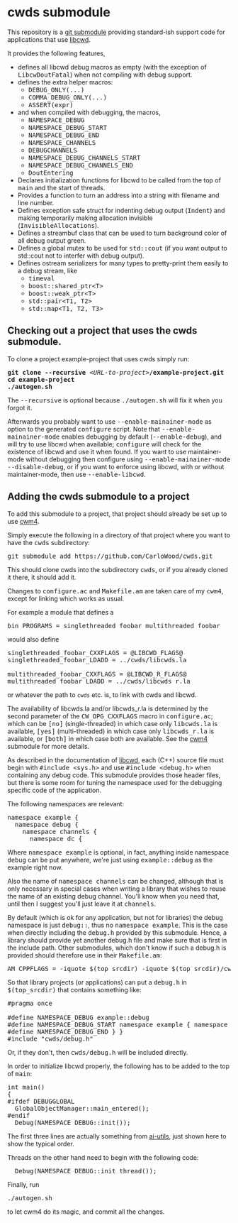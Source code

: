 # cwds submodule

This repository is a [git submodule](https://git-scm.com/book/en/v2/Git-Tools-Submodules)
providing standard-ish support code for applications that use [libcwd](https://github.com/CarloWood/libcwd).

It provides the following features,
* defines all libcwd debug macros as empty (with the exception of <tt>LibcwDoutFatal</tt>) when not compiling with debug support.
* defines the extra helper macros:
  * <tt>DEBUG_ONLY(...)</tt>
  * <tt>COMMA_DEBUG_ONLY(...)</tt>
  * <tt>ASSERT(expr)</tt>
* and when compiled with debugging, the macros,
  * <tt>NAMESPACE_DEBUG</tt>
  * <tt>NAMESPACE_DEBUG_START</tt>
  * <tt>NAMESPACE_DEBUG_END</tt>
  * <tt>NAMESPACE_CHANNELS</tt>
  * <tt>DEBUGCHANNELS</tt>
  * <tt>NAMESPACE_DEBUG_CHANNELS_START</tt>
  * <tt>NAMESPACE_DEBUG_CHANNELS_END</tt>
  * <tt>DoutEntering</tt>
* Declares initialization functions for libcwd to be called from the top of <tt>main</tt> and the start of threads.
* Provides a function to turn an address into a string with filename and line number.
* Defines exception safe struct for indenting debug output (<tt>Indent</tt>) and making temporarily making allocation invisible (<tt>InvisibleAllocations</tt>).
* Defines a streambuf class that can be used to turn background color of all debug output green.
* Defines a global mutex to be used for <tt>std::cout</tt> (if you want output to std::cout not to interfer with debug output).
* Defines ostream serializers for many types to pretty-print them easily to a debug stream, like
  * <tt>timeval</tt>
  * <tt>boost::shared_ptr&lt;T&gt;</tt>
  * <tt>boost::weak_ptr&lt;T&gt;</tt>
  * <tt>std::pair&lt;T1, T2&gt;</tt>
  * <tt>std::map&lt;T1, T2, T3&gt;</tt>

## Checking out a project that uses the cwds submodule.

To clone a project example-project that uses cwds simply run:

<pre>
<b>git clone --recursive</b> &lt;<i>URL-to-project</i>&gt;<b>/example-project.git</b>
<b>cd example-project</b>
<b>./autogen.sh</b>
</pre>

The <tt>--recursive</tt> is optional because <tt>./autogen.sh</tt> will fix
it when you forgot it.

Afterwards you probably want to use <tt>--enable-mainainer-mode</tt>
as option to the generated <tt>configure</tt> script. Note that <tt>--enable-mainainer-mode</tt>
enables debugging by default (<tt>--enable-debug</tt>), and will try to use libcwd when
available; <tt>configure</tt> will check for the existence of libcwd and use it when
found. If you want to use maintainer-mode without debugging then configure
using <tt>--enable-mainainer-mode --disable-debug</tt>, or if you want to enforce
using libcwd, with or without maintainer-mode, then use <tt>--enable-libcwd</tt>.

## Adding the cwds submodule to a project

To add this submodule to a project, that project should already
be set up to use [cwm4](https://github.com/CarloWood/cwm4).

Simply execute the following in a directory of that project
where you want to have the <tt>cwds</tt> subdirectory:

<pre>
git submodule add https://github.com/CarloWood/cwds.git
</pre>

This should clone cwds into the subdirectory <tt>cwds</tt>, or
if you already cloned it there, it should add it.

Changes to <tt>configure.ac</tt> and <tt>Makefile.am</tt>
are taken care of my <tt>cwm4</tt>, except for linking
which works as usual.

For example a module that defines a

<pre>
bin_PROGRAMS = singlethreaded_foobar multithreaded_foobar
</pre>

would also define

<pre>
singlethreaded_foobar_CXXFLAGS = @LIBCWD_FLAGS@
singlethreaded_foobar_LDADD = ../cwds/libcwds.la

multithreaded_foobar_CXXFLAGS = @LIBCWD_R_FLAGS@
multithreaded_foobar_LDADD = ../cwds/libcwds_r.la
</pre>

or whatever the path to `cwds` etc. is, to link with cwds and libcwd.

The availability of libcwds.la and/or libcwds_r.la is determined by the second
parameter of the <tt>CW_OPG_CXXFLAGS</tt> macro in <tt>configure.ac</tt>;
which can be <tt>[no]</tt> (single-threaded) in which case only <tt>libcwds.la</tt>
is available, <tt>[yes]</tt> (multi-threaded) in which case only <tt>libcwds_r.la</tt>
is available, or <tt>[both]</tt> in which case both are available.
See the [cwm4](https://github.com/CarloWood/cwm4) submodule for more details.

As described in the documentation of [libcwd](https://github.com/CarloWood/libcwd),
each (C++) source file must begin with <tt>#include &lt;sys.h&gt;</tt> and
use <tt>#include &lt;debug.h&gt;</tt> when containing any debug code.
This submodule provides those header files, but there is some room for tuning
the namespace used for the debugging specific code of the application.

The following namespaces are relevant:

<pre>
namespace example {
  namespace debug {
    namespace channels {
      namespace dc {
</pre>

Where <tt>namespace example</tt> is optional, in fact, anything
inside namespace <tt>debug</tt> can be put anywhere, we're just using
<tt>example::debug</tt> as the example right now.

Also the name of <tt>namespace channels</tt> can be changed, although
that is only necessary in special cases when writing a library that
wishes to reuse the name of an existing debug channel. You'll know
when you need that, until then I suggest you'll just leave it at
<tt>channels</tt>.

By default (which is ok for any application, but not for libraries)
the debug namespace is just <tt>debug::</tt>, thus no <tt>namespace example</tt>.
This is the case when directly including the <tt>debug.h</tt> provided
by this submodule. Hence, a library should provide yet another debug.h
file and make sure that is first in the include path. Other submodules,
which don't know if such a debug.h is provided should therefore use
in their <tt>Makefile.am</tt>:

<pre>
AM_CPPFLAGS = -iquote $(top_srcdir) -iquote $(top_srcdir)/cwds
</pre>

So that library projects (or applications) can put a <tt>debug.h</tt>
in <tt>$(top_srcdir)</tt> that contains something like:

<pre>
#pragma once

#define NAMESPACE_DEBUG example::debug
#define NAMESPACE_DEBUG_START namespace example { namespace debug {
#define NAMESPACE_DEBUG_END } }
#include "cwds/debug.h"
</pre>

Or, if they don't, then <tt>cwds/debug.h</tt> will be included
directly.

In order to initialize libcwd properly, the following has to be added
to the top of <tt>main</tt>:

<pre>
int main()
{
#ifdef DEBUGGLOBAL
  GlobalObjectManager::main_entered();
#endif
  Debug(NAMESPACE_DEBUG::init());
</pre>

The first three lines are actually something from [ai-utils](https://github.com/CarloWood/ai-utils),
just shown here to show the typical order.

Threads on the other hand need to begin with the following code:

<pre>
  Debug(NAMESPACE_DEBUG::init_thread());
</pre>

Finally, run

<pre>
./autogen.sh
</pre>

to let cwm4 do its magic, and commit all the changes.
